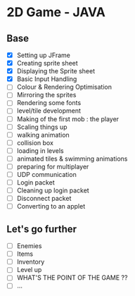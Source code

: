 # 2D Game - JAVA

## Base

- [x] Setting up JFrame
- [x] Creating sprite sheet
- [x] Displaying the Sprite sheet
- [x] Basic Input Handling
- [ ] Colour & Rendering Optimisation
- [ ] Mirroring the sprites
- [ ] Rendering some fonts
- [ ] level/tile development
- [ ] Making of the first mob : the player
- [ ] Scaling things up
- [ ] walking animation
- [ ] collision box
- [ ] loading in levels
- [ ] animated tiles & swimming animations
- [ ] preparing for multiplayer
- [ ] UDP communication
- [ ] Login packet
- [ ] Cleaning up login packet
- [ ] Disconnect packet
- [ ] Converting to an applet

## Let's go further

- [ ] Enemies
- [ ] Items
- [ ] Inventory
- [ ] Level up
- [ ] WHAT'S THE POINT OF THE GAME ??
- [ ] ...